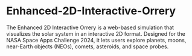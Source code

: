 # Enhanced-2D-Interactive-Orrery
The Enhanced 2D Interactive Orrery is a web-based simulation that visualizes the solar system in an interactive 2D format. Designed for the NASA Space Apps Challenge 2024, it lets users explore planets, moons, near-Earth objects (NEOs), comets, asteroids, and space probes.
